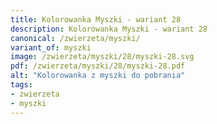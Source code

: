 ```yaml
---
title: Kolorowanka Myszki - wariant 28
description: Kolorowanka Myszki - wariant 28
canonical: /zwierzeta/myszki/
variant_of: myszki
image: /zwierzeta/myszki/28/myszki-28.svg
pdf: /zwierzeta/myszki/28/myszki-28.pdf
alt: "Kolorowanka z myszki do pobrania"
tags:
- zwierzeta
- myszki
---
```

